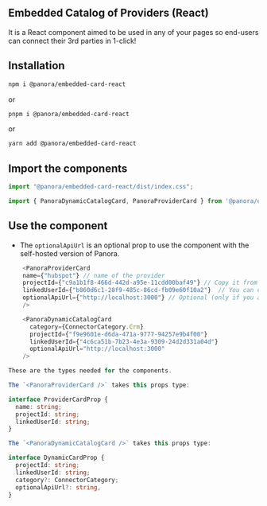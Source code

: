 
## Embedded Catalog of Providers (React)

It is a React component aimed to be used in any of your pages so end-users can connect their 3rd parties in 1-click!

## Installation

```bash
npm i @panora/embedded-card-react
```

or

```bash
pnpm i @panora/embedded-card-react
```

or

```bash
yarn add @panora/embedded-card-react
```

## Import the components

```ts
import "@panora/embedded-card-react/dist/index.css";

import { PanoraDynamicCatalogCard, PanoraProviderCard } from '@panora/embedded-card-react';
```

## Use the component

- The `optionalApiUrl` is an optional prop to use the component with the self-hosted version of Panora.

```ts
    <PanoraProviderCard 
    name={"hubspot"} // name of the provider  
    projectId={"c9a1b1f8-466d-442d-a95e-11cdd00baf49"} // Copy it from your dahshboard
    linkedUserId={"b860d6c1-28f9-485c-86cd-fb09e60f10a2"}  // You can copy it from your Panora dahsbord under /configuration tab
    optionalApiUrl={"http://localhost:3000"} // Optional (only if you are in selfhost mode and want to use localhost:3000), by default: api.panora.dev
    />

    <PanoraDynamicCatalogCard
      category={ConnectorCategory.Crm} 
      projectId={"f9e9601e-d6da-471a-9777-94257e9b4f00"} 
      linkedUserId={"4c6ca51b-7b23-4e3a-9309-24d2d331a04d"} 
      optionalApiUrl="http://localhost:3000"
    />
```

```ts
These are the types needed for the components.

The `<PanoraProviderCard />` takes this props type:

interface ProviderCardProp {
  name: string;
  projectId: string;
  linkedUserId: string;
}

The `<PanoraDynamicCatalogCard />` takes this props type:

interface DynamicCardProp {
  projectId: string;
  linkedUserId: string;
  category?: ConnectorCategory;
  optionalApiUrl?: string,
}
```
